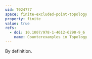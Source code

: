 ```yaml
---
uid: T024777
space: finite-excluded-point-topology
property: finite
value: true
refs:
  - doi: 10.1007/978-1-4612-6290-9_6
    name: Counterexamples in Topology
---
```

By definition.
